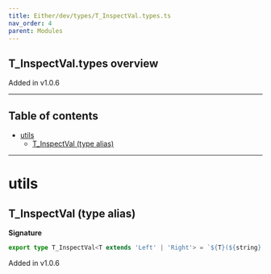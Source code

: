 ```yaml
---
title: Either/dev/types/T_InspectVal.types.ts
nav_order: 4
parent: Modules
---
```


## T_InspectVal.types overview

Added in v1.0.6

---

<h2 class="text-delta">Table of contents</h2>

- [utils](#utils)
  - [T_InspectVal (type alias)](#t_inspectval-type-alias)

---

# utils

## T_InspectVal (type alias)

**Signature**

```ts
export type T_InspectVal<T extends 'Left' | 'Right'> = `${T}(${string})`
```

Added in v1.0.6
